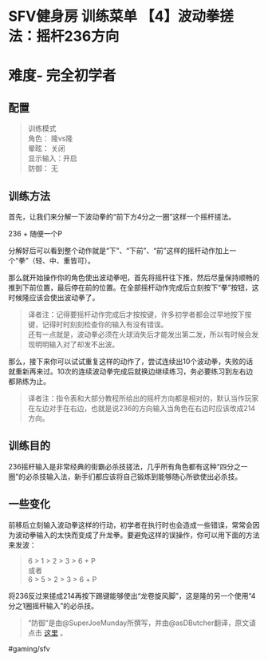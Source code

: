# SFV健身房 训练菜单 【4】波动拳搓法：摇杆236方向
# 难度- 完全初学者
## 配置
> 训练模式  
> 角色：		隆vs隆  
> 晕眩：		关闭  
> 显示输入：开启  
> 防御：		无  

## 训练方法
首先，让我们来分解一下波动拳的“前下方4分之一圈”这样一个摇杆搓法。

236 + 随便一个P

分解好后可以看到整个动作就是“下”、“下前”、“前”这样的摇杆动作加上一个“拳”（轻、中、重皆可）。

那么就开始操作你的角色使出波动拳吧，首先将摇杆往下推，然后尽量保持顺畅的推到下前位置，最后停在前的位置。在全部摇杆动作完成后立刻按下“拳”按钮，这时候隆应该会使出波动拳了。

> 译者注：记得要摇杆动作完成后才按按键，许多初学者都会过早地按下按键，记得时时刻刻检查你的输入有没有错误。  
> 还有一点就是，波动拳必须在火球消失后才能发出第二发，所以有时候会发现明明输入对了却发不出波。  

那么，接下来你可以试试重复这样的动作了，尝试连续出10个波动拳，失败的话就重新再来过。10次的连续波动拳完成后就换边继续练习，务必要练习到左右边都熟练为止。

> 译者注：指令表和大部分教程所给出的摇杆方向都是相对的，默认当作玩家在左边对手在右边，也就是说236的方向输入当角色在右边时应该改成214方向。  

## 训练目的
236摇杆输入是非常经典的街霸必杀技搓法，几乎所有角色都有这种“四分之一圈”的必杀技输入法，新手们都应该将自己锻炼到能够随心所欲使出必杀技。

## 一些变化
前移后立刻输入波动拳这样的行动，初学者在执行时也会造成一些错误，常常会因为波动拳输入的太快而变成了升龙拳。要避免这样的误操作，你可以用下面的方法来发波：

> 6 > 1 > 2 > 3 > 6 + P  
> 或者  
> 6 > 5 > 2 > 3 > 6 + P  

将236反过来搓成214再按下踢键能够使出“龙卷旋风脚”，这是隆的另一个使用“4分之1圈摇杆输入”的必杀技。

> “防御”是由@SuperJoeMunday所撰写，并由@asDButcher翻译，原文请点击 [这里](https://www.reddit.com/r/StreetFighter/comments/44t4fq/giefs_gym_learning_the_quarter_circle_motion_a/) 。  

#gaming/sfv